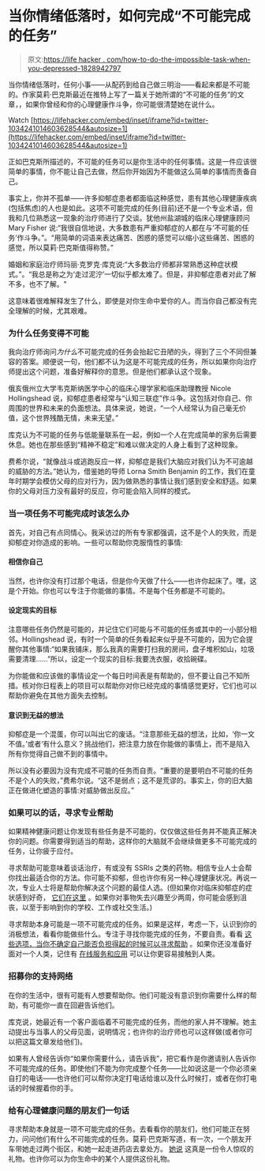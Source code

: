 # 当你情绪低落时，如何完成“不可能完成的任务”

> 原文:[https://life hacker . com/how-to-do-the-impossible-task-when-you-depressed-1828942797](https://lifehacker.com/how-to-do-the-impossible-task-when-youre-depressed-1828942797)

当你情绪低落时，任何小事——从配药到给自己做三明治——看起来都是不可能的。作家莫莉·巴克斯最近在推特上写了一篇关于她所谓的“不可能的任务”的文章，，如果你曾经和你的心理健康作斗争，你可能很清楚她在说什么。

Watch [https://lifehacker.com/embed/inset/iframe?id=twitter-1034241014603628544&autosize=1](https://lifehacker.com/embed/inset/iframe?id=twitter-1034241014603628544&autosize=1) 

正如巴克斯所描述的，不可能的任务可以是你生活中的任何事情。这是一件应该很简单的事情，你不能让自己去做，然后你开始因为不能做这么简单的事情而责备自己。

事实上，你并不孤单——许多抑郁症患者都面临这种感觉，患有其他心理健康疾病(包括焦虑)的人也是如此。这项不可能完成的任务(目前)还不是一个专业术语，但我和几位熟悉这一现象的治疗师进行了交谈。犹他州盐湖城的临床心理健康顾问 Mary Fisher 说:“我很自信地说，大多数患有严重抑郁症的人都在与‘不可能的任务’作斗争。”。“用简单的词语来表达痛苦、困惑的感觉可以缩小这些痛苦、困惑的感觉，所以莫莉·巴克斯值得称赞。”

婚姻和家庭治疗师玛丽·克罗克·库克说:“大多数治疗师都非常熟悉这种症状模式。”。“我总是称之为‘走过泥泞’一切似乎都太难了。但是，非抑郁症患者对此了解不多，也不了解。"

这意味着很难解释发生了什么，即使是对你生命中爱你的人。而当你自己都没有完全理解的时候，尤其艰难。

### 为什么任务变得不可能

我向治疗师询问*为什么*不可能完成的任务会抬起它丑陋的头，得到了三个不同但兼容的答案。顺便说一句，他们都不认为这是不可能完成的任务，所以如果你向治疗师提出这个问题，准备好解释你的意思。但是他们都承认这个现象。

俄亥俄州立大学韦克斯纳医学中心的临床心理学家和临床助理教授 Nicole Hollingshead 说，抑郁症患者经常与“认知三联症”作斗争。这包括对你自己、你周围的世界和未来的负面想法。具体来说，她说，“一个人经常认为自己毫无价值，这个世界残酷无情，未来无望。”

库克认为不可能的任务与低能量联系在一起，例如一个人在完成简单的家务后需要休息。她也在那些感到“精神不稳定”和难以做决定的人身上看到了这种现象。

费希尔说，“就像战斗或逃跑反应一样，抑郁症是我们大脑应对我们认为不可逾越的威胁的方法。”她认为，借鉴她的导师 Lorna Smith Benjamin 的工作，我们在童年时期学会模仿父母的应对行为，因为做熟悉的事情让我们感到安全和舒适。如果你的父母对压力没有最好的反应，你可能会陷入同样的模式。

### 当一项任务不可能完成时该怎么办

首先，对自己有点同情心。我采访过的所有专家都强调，这不是个人的失败，而是抑郁症对你造成的影响。一些可以帮助你克服惰性的事情:

#### 相信你自己

当然，也许你没有打过那个电话，但是你今天做了什么——也许你起床了。嘿，这是个开始。你也可以专注于你能做的事情。不是每个任务都是不可能的。

#### 设定现实的目标

注意哪些任务仍然是可能的，并记住它们可能与不可能的任务或其中的一小部分相邻。Hollingshead 说，有时一个简单的任务看起来似乎是不可能的，因为它会提醒你其他事情:“如果我铺床，那么我真的需要打扫我的房间，盘子堆积如山，垃圾需要清理……”所以，设定一个现实的目标:我要洗衣服，收拾碗碟。

为你能做和应该做的事情设定一个每日时间表是有帮助的，但不要让自己不知所措。核对你日程表上的项目可以帮助你对你已经完成的事情感觉更好，它们也可以帮助你避免在其他方面失去控制。

#### 意识到无益的想法

抑郁症是一个混蛋，你可以叫出它的废话。“注意那些无益的想法，比如，‘你一文不值。’或者‘有什么意义？挑战他们，把注意力放在你能做的事情上，而不是陷入所有你觉得自己做不到的事情中。

所以没有必要因为没有完成不可能的任务而自责。“重要的是要明白不可能的任务不是个人的失败，”费希尔说。“这不是弱点；这不是荒谬的。事实上，你的旧大脑正在做进化塑造的事情:对威胁做出反应。”

### 如果可以的话，寻求专业帮助

如果精神健康问题让你发现有些任务是不可能的，仅仅做这些任务并不能真正解决你的问题。你需要得到适当的帮助，这样你的大脑就不会继续做更多不可能完成的任务，让你疲于应付。

寻求帮助可能意味着谈话治疗，有或没有 SSRIs 之类的药物。相信专业人士会帮你找出最适合你的方法。你可能不抑郁，但也许你有另一种心理健康状况。再说一次，专业人士将是帮助你解决这个问题的最佳人选。(但如果你对临床抑郁症的症状感到好奇， [它们在这里](https://edubirdie.org/articles/depression/) 。如果你对事物失去兴趣至少两周，你可能会感到沮丧，以至于影响到你的学校、工作或社交生活。)

寻求帮助本身可能是一项不可能完成的任务。如果是这样，考虑一下，认识到你的消极想法，看看你能做些什么。专注于寻找你能完成的任务，不要自责。看看 [这些选项，当你不确定自己能否负担得起的时候可以寻求帮助](https://lifehacker.com/if-you-cant-afford-a-therapist-try-these-mental-health-1818506208) 。如果你还没准备好面对一个人类，记住有 [在线服务和应用](https://vitals.lifehacker.com/can-you-really-solve-your-mental-health-problems-with-a-1792676567) 可以让你更容易接触到人类。

### 招募你的支持网络

在你的生活中，很有可能有人想要帮助你。他们可能没有意识到你需要什么样的帮助，有可能你一直在回避告诉他们。

库克说，她最近有一个客户面临着不可能完成的任务，而他的家人并不理解。她主动提出与当事人的父母见面，说明情况；也许你的治疗师也可以这样做(或者你可以把这篇文章发给他们)。

如果有人曾经告诉你“如果你需要什么，请告诉我”，把它看作是你邀请别人告诉你不可能完成的任务。即使他们不能为你完成整个任务——比如说这是一个你必须亲自打的电话——也许他们可以帮你决定打电话给谁以及什么时候打，或者在你打电话的时候握着你的手。

### 给有心理健康问题的朋友们一句话

寻求帮助本身就是一项不可能完成的任务。去看看你的朋友们，他们可能正在努力，问问他们有什么不可能完成的任务。莫莉·巴克斯写道，有一次，一个朋友开车带她走过两个街区，和她一起走进药店去拿处方。 [她说](https://twitter.com/mollybackes/status/1034244983925161984) 这真是一份令人惊叹的礼物。也许你可以为你生命中的某个人提供这份礼物。